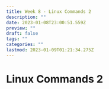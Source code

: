 ```yaml
---
title: Week 8 - Linux Commands 2
description: ""
date: 2023-01-08T23:00:51.559Z
preview: ""
draft: false
tags: ""
categories: ""
lastmod: 2023-01-09T01:21:34.275Z
---
```

# Linux Commands 2